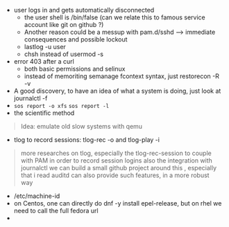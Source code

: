 * user logs in and gets automatically disconnected  
  * the user shell is /bin/false (can we relate this to famous service account like git on github ?)
  * Another reason could be a messup with pam.d/sshd --> immediate consequences and possible lockout  
  * lastlog -u user
  * chsh instead of usermod -s  
* error 403 after a curl  
  * both basic permissions and selinux  
  * instead of memoriting semanage fcontext syntax, just restorecon -R -v  
* A good discovery, to have an idea of what a system is doing, just look at journalctl -f  
* `sos report -o xfs`  `sos report -l`  
* the scientific method  
> Idea: emulate old slow systems with qemu
* tlog to record sessions: tlog-rec -o and tlog-play -i
> more researches on tlog, especially the tlog-rec-session to couple with PAM in order to record session logins
> also the integration with journalctl
> we can build a small github project around this , especially that i read auditd can also provide such features, in a more robust way
* /etc/machine-id
* on Centos, one can directly do dnf -y install epel-release, but on rhel we need to call the full fedora url
* 

